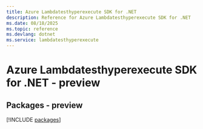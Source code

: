 ```yaml
---
title: Azure Lambdatesthyperexecute SDK for .NET
description: Reference for Azure Lambdatesthyperexecute SDK for .NET
ms.date: 08/18/2025
ms.topic: reference
ms.devlang: dotnet
ms.service: lambdatesthyperexecute
---
```

# Azure Lambdatesthyperexecute SDK for .NET - preview
## Packages - preview
[!INCLUDE [packages](lambdatesthyperexecute-index.md)]